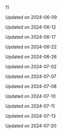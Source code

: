 11


Updated on 2024-06-09

Updated on 2024-06-12

Updated on 2024-06-17

Updated on 2024-06-22

Updated on 2024-06-26

Updated on 2024-07-02

Updated on 2024-07-07

Updated on 2024-07-08

Updated on 2024-07-10

Updated on 2024-07-11

Updated on 2024-07-13

Updated on 2024-07-20